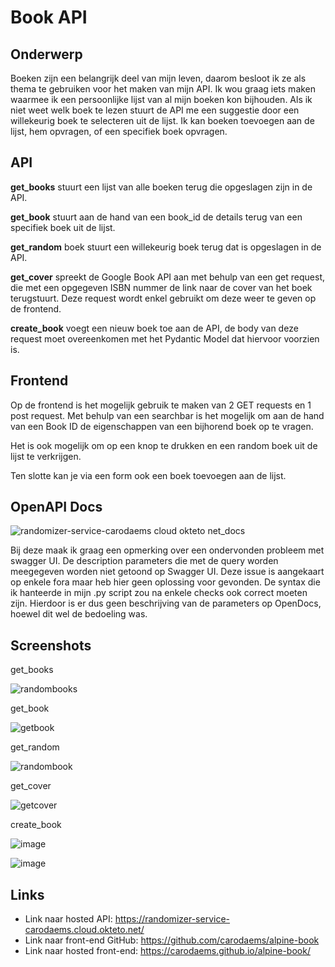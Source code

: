 # Book API

## Onderwerp

Boeken zijn een belangrijk deel van mijn leven, daarom besloot ik ze als thema te gebruiken voor het maken van mijn API. Ik wou graag iets maken waarmee ik een persoonlijke lijst van al mijn boeken kon bijhouden. Als ik niet weet welk boek te lezen stuurt de API me een suggestie door een willekeurig boek te selecteren uit de lijst. Ik kan boeken toevoegen aan de lijst, hem opvragen, of een specifiek boek opvragen.

## API

**get_books** stuurt een lijst van alle boeken terug die opgeslagen zijn in de API.

**get_book** stuurt aan de hand van een book_id de details terug van een specifiek boek uit de lijst.

**get_random** boek stuurt een willekeurig boek terug dat is opgeslagen in de API.

**get_cover** spreekt de Google Book API aan met behulp van een get request, die met een opgegeven ISBN nummer de link naar de cover van het boek terugstuurt. Deze request wordt enkel gebruikt om deze weer te geven op de frontend.

**create_book** voegt een nieuw boek toe aan de API, de body van deze request moet overeenkomen met het Pydantic Model dat hiervoor voorzien is. 

## Frontend

Op de frontend is het mogelijk gebruik te maken van 2 GET requests en 1 post request. Met behulp van een searchbar is het mogelijk om aan de hand van een Book ID de eigenschappen van een bijhorend boek op te vragen.

Het is ook mogelijk om op een knop te drukken en een random boek uit de lijst te verkrijgen. 

Ten slotte kan je via een form ook een boek toevoegen aan de lijst.

## OpenAPI Docs

![randomizer-service-carodaems cloud okteto net_docs](https://user-images.githubusercontent.com/91262442/202868533-6161719b-1281-480a-9a77-319e9c5ef267.png)

Bij deze maak ik graag een opmerking over een ondervonden probleem met swagger UI. De description parameters die met de query worden meegegeven worden niet getoond op Swagger UI. Deze issue is aangekaart op enkele fora maar heb hier geen oplossing voor gevonden. De syntax die ik hanteerde in mijn .py script zou na enkele checks ook correct moeten zijn. Hierdoor is er dus geen beschrijving van de parameters op OpenDocs, hoewel dit wel de bedoeling was.

## Screenshots

get_books

![randombooks](https://user-images.githubusercontent.com/91262442/202869472-46b730af-3885-4b8e-a2d6-d1191d1009f6.jpg)

get_book

![getbook](https://user-images.githubusercontent.com/91262442/202869499-c803c496-c4f2-4d8c-8b1b-ceafb75900ae.jpg)

get_random

![randombook](https://user-images.githubusercontent.com/91262442/202869538-87824d43-aa5d-404e-8267-8c6236b4dbc9.jpg)

get_cover

![getcover](https://user-images.githubusercontent.com/91262442/202869578-9df6f2bf-7b0c-40bc-a39c-452f00df112c.jpg)

create_book

![image](https://user-images.githubusercontent.com/91262442/202869941-67a7f62b-f0f3-4988-853a-21266fe6425c.png)

![image](https://user-images.githubusercontent.com/91262442/202869967-f78691df-698f-4d5f-b3b3-e2d3e9002b42.png)

## Links

- Link naar hosted API: https://randomizer-service-carodaems.cloud.okteto.net/
- Link naar front-end GitHub: https://github.com/carodaems/alpine-book
- Link naar hosted front-end: https://carodaems.github.io/alpine-book/
